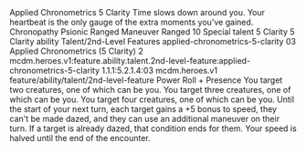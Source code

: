 <ability>
  <name>Applied Chronometrics</name>
  <cost>5 Clarity</cost>
  <flavor>Time slows down around you. Your heartbeat is the only gauge of the extra moments you&apos;ve gained.</flavor>
  <keywords>
    <keyword>Chronopathy</keyword>
    <keyword>Psionic</keyword>
    <keyword>Ranged</keyword>
  </keywords>
  <type>Maneuver</type>
  <distance>Ranged 10</distance>
  <target>Special</target>
  <metadata>
    <class>talent</class>
    <cost>5 Clarity</cost>
    <cost_amount>5</cost_amount>
    <cost_resource>Clarity</cost_resource>
    <feature_type>ability</feature_type>
    <file_dpath>Talent/2nd-Level Features</file_dpath>
    <item_id>applied-chronometrics-5-clarity</item_id>
    <item_index>03</item_index>
    <item_name>Applied Chronometrics (5 Clarity)</item_name>
    <level>2</level>
    <scc>mcdm.heroes.v1:feature.ability.talent.2nd-level-feature:applied-chronometrics-5-clarity</scc>
    <scdc>1.1.1:5.2.1.4:03</scdc>
    <source>mcdm.heroes.v1</source>
    <type>feature/ability/talent/2nd-level-feature</type>
  </metadata>
  <effects>
    <effect type="roll">
      <roll>Power Roll + Presence</roll>
      <t1>You target two creatures, one of which can be you.</t1>
      <t2>You target three creatures, one of which can be you.</t2>
      <t3>You target four creatures, one of which can be you.</t3>
    </effect>
    <effect type="mundane">Until the start of your next turn, each target gains a +5 bonus to speed, they can&apos;t be made dazed, and they can use an additional maneuver on their turn. If a target is already dazed, that condition ends for them.</effect>
    <effect type="mundane" name="Strained">Your speed is halved until the end of the encounter.</effect>
  </effects>
</ability>
